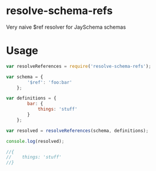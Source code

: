 # resolve-schema-refs

Very naive $ref resolver for JaySchema schemas

# Usage

``` javascript
var resolveReferences = require('resolve-schema-refs');

var schema = {
        '$ref': 'foo:bar'
    };

var definitions = {
        bar: {
            things: 'stuff'
        }
    };

var resolved = resolveReferences(schema, definitions);

console.log(resolved);

//{
//    things: 'stuff'
//}

```
